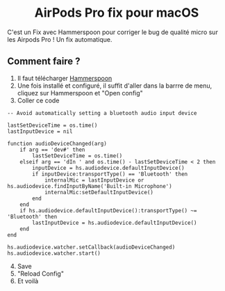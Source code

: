 <div align="center">
    <h1>
        AirPods Pro fix pour macOS
    </h1>
</div>
C'est un Fix avec Hammerspoon pour corriger le bug de qualité micro sur les Airpods Pro ! Un fix automatique.

## Comment faire ?
1. Il faut télécharger [Hammerspoon](https://www.hammerspoon.org/)
2. Une fois installé et configuré, il suffit d'aller dans la barrre de menu, cliquez sur Hammerspoon et "Open config"
3. Coller ce code

``` 
-- Avoid automatically setting a bluetooth audio input device

lastSetDeviceTime = os.time()
lastInputDevice = nil

function audioDeviceChanged(arg)
    if arg == 'dev#' then
        lastSetDeviceTime = os.time()
    elseif arg == 'dIn ' and os.time() - lastSetDeviceTime < 2 then
        inputDevice = hs.audiodevice.defaultInputDevice()
        if inputDevice:transportType() == 'Bluetooth' then
            internalMic = lastInputDevice or hs.audiodevice.findInputByName('Built-in Microphone')
            internalMic:setDefaultInputDevice()
        end
    end
    if hs.audiodevice.defaultInputDevice():transportType() ~= 'Bluetooth' then
        lastInputDevice = hs.audiodevice.defaultInputDevice()
    end
end

hs.audiodevice.watcher.setCallback(audioDeviceChanged)
hs.audiodevice.watcher.start()
``` 
4. Save
5. "Reload Config"
6. Et voilà

